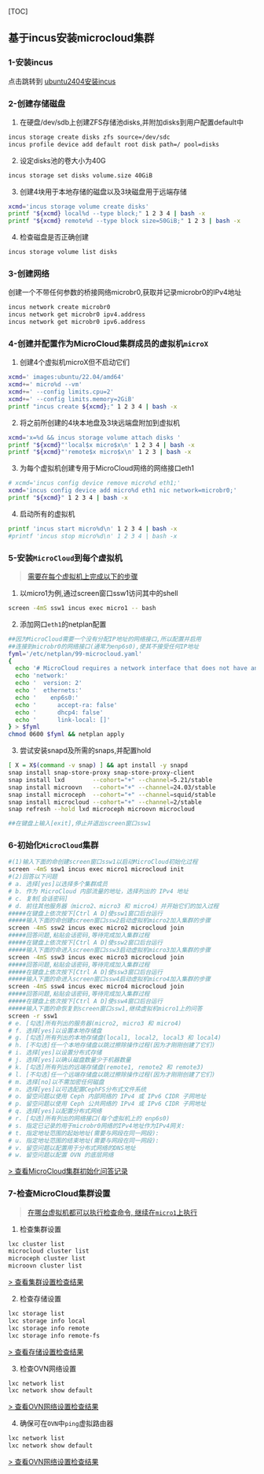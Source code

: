 [TOC]

## 基于incus安装microcloud集群

### 1-安装incus

点击跳转到 [ubuntu2404安装incus](01-install-incus-on-ubuntu-2404-lts.md)

### 2-创建存储磁盘

1. 在硬盘/dev/sdb上创建ZFS存储池disks,并附加disks到用户配置default中

```bash
incus storage create disks zfs source=/dev/sdc
incus profile device add default root disk path=/ pool=disks
```

2. 设定disks池的卷大小为40G

```bash
incus storage set disks volume.size 40GiB
```

3. 创建4块用于本地存储的磁盘以及3块磁盘用于远端存储

```bash
xcmd='incus storage volume create disks'
printf "${xcmd} local%d --type block;" 1 2 3 4 | bash -x
printf "${xcmd} remote%d --type block size=50GiB;" 1 2 3 | bash -x
```

4. 检查磁盘是否正确创建

```bash
incus storage volume list disks
```

### 3-创建网络

创建一个不带任何参数的桥接网络microbr0,获取并记录microbr0的IPv4地址

```bash
incus network create microbr0
incus network get microbr0 ipv4.address
incus network get microbr0 ipv6.address
```

### 4-创建并配置作为MicroCloud集群成员的虚拟机`microX`

1. 创建4个虚拟机microX但不启动它们

```bash
xcmd=' images:ubuntu/22.04/amd64'
xcmd+=' micro%d --vm'
xcmd+=' --config limits.cpu=2'
xcmd+=' --config limits.memory=2GiB'
printf "incus create ${xcmd};" 1 2 3 4 | bash -x
```

2. 将之前所创建的4块本地盘及3块远端盘附加到虚拟机

```bash
xcmd='x=%d && incus storage volume attach disks '
printf "${xcmd}"'local$x micro$x\n' 1 2 3 4 | bash -x
printf "${xcmd}"'remote$x micro$x\n' 1 2 3 | bash -x
```

3. 为每个虚拟机创建专用于MicroCloud网络的网络接口eth1

```bash
# xcmd='incus config device remove micro%d eth1;'
xcmd='incus config device add micro%d eth1 nic network=microbr0;'
printf "${xcmd}" 1 2 3 4 | bash -x
```

4. 启动所有的虚拟机

```bash
printf 'incus start micro%d\n' 1 2 3 4 | bash -x
#printf 'incus stop micro%d\n' 1 2 3 4 | bash -x
```

### 5-安装`MicroCloud`到每个虚拟机

> [需要在每个虚拟机上完成以下的步骤](#)

1. 以micro1为例,通过screen窗口ssw1访问其中的shell

```bash
screen -4mS ssw1 incus exec micro1 -- bash
```

2. 添加网口`eth1`的netplan配置

```bash
##因为MicroCloud需要一个没有分配IP地址的网络接口,所以配置并启用
##连接到microbr0的网络接口(通常为enp6s0),使其不接受任何IP地址
fyml='/etc/netplan/99-microcloud.yaml'
{
  echo '# MicroCloud requires a network interface that does not have an IP address'
  echo 'network:'
  echo '  version: 2'
  echo '  ethernets:'
  echo '    enp6s0:'
  echo '      accept-ra: false'
  echo '      dhcp4: false'
  echo '      link-local: []'
} > $fyml
chmod 0600 $fyml && netplan apply
```

3. 尝试安装snapd及所需的snaps,并配置hold

```bash
[ X = X$(command -v snap) ] && apt install -y snapd
snap install snap-store-proxy snap-store-proxy-client
snap install lxd        --cohort="+" --channel=5.21/stable
snap install microovn   --cohort="+" --channel=24.03/stable
snap install microceph  --cohort="+" --channel=squid/stable
snap install microcloud --cohort="+" --channel=2/stable
snap refresh --hold lxd microceph microovn microcloud

##在键盘上输入[exit],停止并退出screen窗口ssw1
```

### 6-初始化`MicroCloud`集群

```bash
#(1)输入下面的命创建screen窗口ssw1以启动MicroCloud初始化过程
screen -4mS ssw1 incus exec micro1 microcloud init
#(2)回答以下问题
# a. 选择[yes]以选择多个集群成员
# b. 作为 MicroCloud 内部流量的地址，选择列出的 IPv4 地址
# c. 复制[会话密码]
# d. 前往其他服务器（micro2、micro3 和 micro4）并开始它们的加入过程
#####在键盘上依次按下[Ctrl A D]使ssw1窗口后台运行
#####输入下面的命创建screen窗口ssw2启动虚拟机micro2加入集群的步骤
screen -4mS ssw2 incus exec micro2 microcloud join
#####回答问题,粘贴会话密码,等待完成加入集群过程
#####在键盘上依次按下[Ctrl A D]使ssw2窗口后台运行
#####输入下面的命进入screen窗口ssw3启动虚拟机micro3加入集群的步骤
screen -4mS ssw3 incus exec micro3 microcloud join
#####回答问题,粘贴会话密码,等待完成加入集群过程
#####在键盘上依次按下[Ctrl A D]使ssw3窗口后台运行
#####输入下面的命进入screen窗口ssw4启动虚拟机micro4加入集群的步骤
screen -4mS ssw4 incus exec micro4 microcloud join
#####回答问题,粘贴会话密码,等待完成加入集群过程
#####在键盘上依次按下[Ctrl A D]使ssw4窗口后台运行
#####输入下面的命恢复到screen窗口ssw1,继续虚拟机micro1上的问答
screen -r ssw1
# e. [勾选]所有列出的服务器(micro2, micro3 和 micro4)
# f. 选择[yes]以设置本地存储盘
# g. [勾选]所有列出的本地存储盘(local1, local2, local3 和 local4)
# h. [不勾选]任一个本地存储盘以跳过擦除操作过程(因为才刚刚创建了它们)
# i. 选择[yes]以设置分布式存储
# j. 选择[yes]以确认磁盘数量少于机器数量
# k. [勾选]所有列出的远端存储盘(remote1, remote2 和 remote3)
# l. [不勾选]任一个远端存储盘以跳过擦除操作过程(因为才刚刚创建了它们)
# m. 选择[no]以不需加密任何磁盘
# n. 选择[yes]以可选配置CephFS分布式文件系统
# o. 留空问题以使用 Ceph 内部网络的 IPv4 或 IPv6 CIDR 子网地址
# p. 留空问题以使用 Ceph 公共网络的 IPv4 或 IPv6 CIDR 子网地址
# q. 选择[yes]以配置分布式网络
# r. [勾选]所有列出的网络接口(每个虚拟机上的 enp6s0)
# s. 指定已记录的用于microbr0网络的IPv4地址作为IPv4网关: 
# t. 指定地址范围的起始地址(需要与网段在同一网段):
# u. 指定地址范围的结束地址(需要与网段在同一网段):
# v. 留空问题以配置用于分布式网络的DNS地址
# w. 留空问题以配置 OVN 的底层网络
```

[> 查看MicroCloud集群初始化问答记录](./txtdirs/00-microcloud-init-on-micro1.txt)


### 7-检查MicroCloud集群设置

> [在哪台虚拟机都可以执行检查命令, 继续在`micro1`上执行](#)

1. 检查集群设置

```bash
lxc cluster list
microcloud cluster list
microceph cluster list
microovn cluster list
```

[> 查看集群设置检查结果](./txtdirs/01-check-clust-setup.txt)

2. 检查存储设置

```bash
lxc storage list
lxc storage info local
lxc storage info remote
lxc storage info remote-fs
```

[> 查看存储设置检查结果](./txtdirs/02-check-storage.txt)

3. 检查OVN网络设置

```bash
lxc network list
lxc network show default
```

[> 查看OVN网络设置检查结果](./txtdirs/03-check-ovn-network.txt)

4. 确保可在`OVN`中`ping`虚拟路由器

```bash
lxc network list
lxc network show default
```

[> 查看OVN网络设置检查结果](./txtdirs/03-check-ovn-network.txt)
